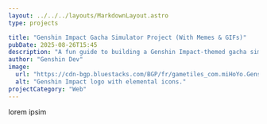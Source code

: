 ```yaml
---
layout: ../../../layouts/MarkdownLayout.astro
type: projects

title: "Genshin Impact Gacha Simulator Project (With Memes & GIFs)"
pubDate: 2025-08-26T15:45
description: "A fun guide to building a Genshin Impact-themed gacha simulator, now with memes and GIFs!"
author: "Genshin Dev"
image:
  url: "https://cdn-bgp.bluestacks.com/BGP/fr/gametiles_com.miHoYo.GenshinImpact.jpg"
  alt: "Genshin Impact logo with elemental icons."
projectCategory: "Web"
---
```


lorem ipsim